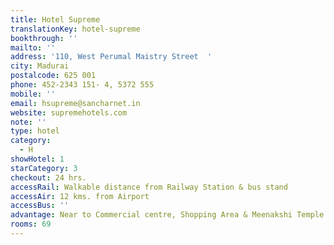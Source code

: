 ```yaml
---
title: Hotel Supreme
translationKey: hotel-supreme
bookthrough: ''
mailto: ''
address: '110, West Perumal Maistry Street  '
city: Madurai
postalcode: 625 001
phone: 452-2343 151- 4, 5372 555
mobile: ''
email: hsupreme@sancharnet.in
website: supremehotels.com
note: ''
type: hotel
category:
  - H
showHotel: 1
starCategory: 3
checkout: 24 hrs.
accessRail: Walkable distance from Railway Station & bus stand
accessAir: 12 kms. from Airport
accessBus: ''
advantage: Near to Commercial centre, Shopping Area & Meenakshi Temple
rooms: 69
---
```

